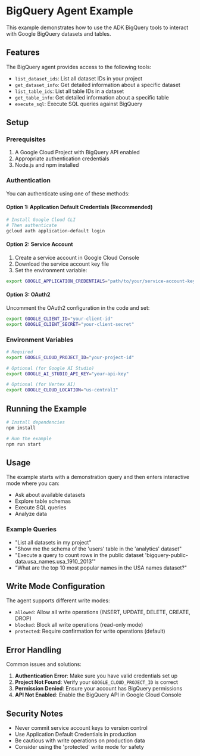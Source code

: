 # BigQuery Agent Example

This example demonstrates how to use the ADK BigQuery tools to interact with Google BigQuery datasets and tables.

## Features

The BigQuery agent provides access to the following tools:
- `list_dataset_ids`: List all dataset IDs in your project
- `get_dataset_info`: Get detailed information about a specific dataset
- `list_table_ids`: List all table IDs in a dataset
- `get_table_info`: Get detailed information about a specific table
- `execute_sql`: Execute SQL queries against BigQuery

## Setup

### Prerequisites

1. A Google Cloud Project with BigQuery API enabled
2. Appropriate authentication credentials
3. Node.js and npm installed

### Authentication

You can authenticate using one of these methods:

#### Option 1: Application Default Credentials (Recommended)

```bash
# Install Google Cloud CLI
# Then authenticate
gcloud auth application-default login
```

#### Option 2: Service Account

1. Create a service account in Google Cloud Console
2. Download the service account key file
3. Set the environment variable:

```bash
export GOOGLE_APPLICATION_CREDENTIALS="path/to/your/service-account-key.json"
```

#### Option 3: OAuth2

Uncomment the OAuth2 configuration in the code and set:

```bash
export GOOGLE_CLIENT_ID="your-client-id"
export GOOGLE_CLIENT_SECRET="your-client-secret"
```

### Environment Variables

```bash
# Required
export GOOGLE_CLOUD_PROJECT_ID="your-project-id"

# Optional (for Google AI Studio)
export GOOGLE_AI_STUDIO_API_KEY="your-api-key"

# Optional (for Vertex AI)
export GOOGLE_CLOUD_LOCATION="us-central1"
```

## Running the Example

```bash
# Install dependencies
npm install

# Run the example
npm run start
```

## Usage

The example starts with a demonstration query and then enters interactive mode where you can:

- Ask about available datasets
- Explore table schemas
- Execute SQL queries
- Analyze data

### Example Queries

- "List all datasets in my project"
- "Show me the schema of the 'users' table in the 'analytics' dataset"
- "Execute a query to count rows in the public dataset 'bigquery-public-data.usa_names.usa_1910_2013'"
- "What are the top 10 most popular names in the USA names dataset?"

## Write Mode Configuration

The agent supports different write modes:

- `allowed`: Allow all write operations (INSERT, UPDATE, DELETE, CREATE, DROP)
- `blocked`: Block all write operations (read-only mode)
- `protected`: Require confirmation for write operations (default)

## Error Handling

Common issues and solutions:

1. **Authentication Error**: Make sure you have valid credentials set up
2. **Project Not Found**: Verify your `GOOGLE_CLOUD_PROJECT_ID` is correct
3. **Permission Denied**: Ensure your account has BigQuery permissions
4. **API Not Enabled**: Enable the BigQuery API in Google Cloud Console

## Security Notes

- Never commit service account keys to version control
- Use Application Default Credentials in production
- Be cautious with write operations on production data
- Consider using the 'protected' write mode for safety